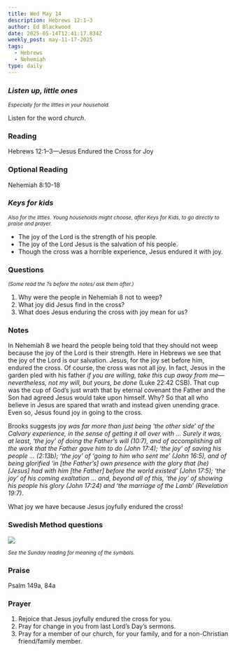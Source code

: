 ```yaml
---
title: Wed May 14
description: Hebrews 12:1–3
author: Ed Blackwood
date: 2025-05-14T12:41:17.834Z
weekly_post: may-11-17-2025
tags:
  - Hebrews
  - Nehemiah
type: daily
---
```

### *Listen up, little ones*

<div><small><i>Especially for the littles in your household.</i></small></div>

Listen for the word *church*.

### Reading

Hebrews 12:1–3—Jesus Endured the Cross for Joy

### Optional Reading

Nehemiah 8:10-18

### *Keys for kids*

<div><small><i>Also for the littles. Young households might choose, after Keys for Kids, to go directly to praise and prayer.</i></small></div>

* The joy of the Lord is the strength of his people.
* The joy of the Lord Jesus is the salvation of his people.
* Though the cross was a horrible experience, Jesus endured it with joy.

### Questions

<div><small><i>(Some read the ?s before the notes/ ask them after.)</i></small></div>

1. Why were the people in Nehemiah 8 not to weep?
2. What joy did Jesus find in the cross?
3. What does Jesus enduring the cross with joy mean for us?

### Notes

In Nehemiah 8 we heard the people being told that they should not weep because the joy of the Lord is their strength. Here in Hebrews we see that the joy of the Lord is our salvation. Jesus, for the joy set before him, endured the cross. Of course, the cross was not all joy. In fact, Jesus in the garden pled with his father *if you are willing, take this cup away from me—nevertheless, not my will, but yours, be done* (Luke 22:42 CSB). That cup was the cup of God’s just wrath that by eternal covenant the Father and the Son had agreed Jesus would take upon himself. Why? So that all who believe in Jesus are spared that wrath and instead given unending grace. Even so, Jesus found joy in going to the cross. 

Brooks suggests joy *was far more than just being ‘the other side’ of the Calvary experience, in the sense of getting it all over with … Surely it was, at least, ‘the joy’ of doing the Father’s will (10:7), and of accomplishing all the work that the Father gave him to do (John 17:4); ‘the joy’ of saving his people … (2:13b); ‘the joy’ of ‘going to him who sent me’ (John 16:5), and of being glorified ‘in \[the Father’s] own presence with the glory that (he) \[Jesus] had with him \[the Father] before the world existed’ (John 17:5); ‘the joy’ of his coming exaltation … and, beyond all of this, ‘the joy’ of showing his people his glory (John 17:24) and ‘the marriage of the Lamb’ (Revelation 19:7)*.

What joy we have because Jesus joyfully endured the cross!

### Swedish Method questions

![](/static/img/family_worship_study_ed-swedish_questions.png)

<div><small><i>See the Sunday reading for meaning of the symbols.</i></small></div>

### Praise

P﻿salm 149a, 84a

### Prayer

1. Rejoice that Jesus joyfully endured the cross for you.
2. Pray for change in you from last Lord’s Day’s sermons.
3. Pray for a member of our church, for your family, and for a non-Christian friend/family member.